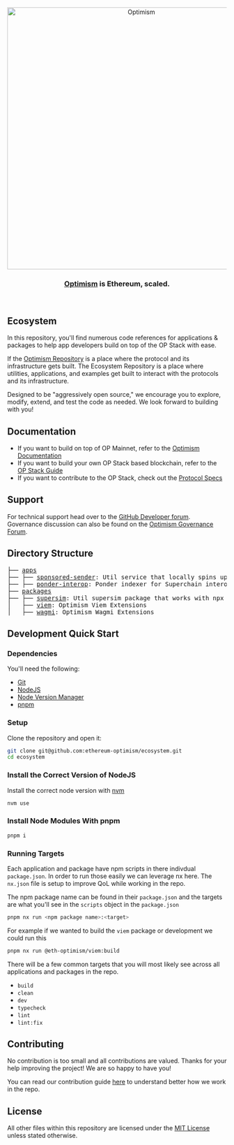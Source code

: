 <div align="center">
  <br />
  <br />
  <a href="https://optimism.io"><img alt="Optimism" src="https://raw.githubusercontent.com/ethereum-optimism/brand-kit/main/assets/svg/OPTIMISM-R.svg" width=600></a>
  <br />
  <h3><a href="https://optimism.io">Optimism</a> is Ethereum, scaled.</h3>
  <br />
</div>

## Ecosystem

In this repository, you'll find numerous code references for applications & packages to help app developers build on top of the OP Stack with ease.

If the [Optimism Repository](https://github.com/ethereum-optimism/ecosystem) is a place where the protocol and its infrastructure gets built. The Ecosystem Repository is a place where utilities, applications, and examples get built to interact with the protocols and its infrastructure.

Designed to be "aggressively open source," we encourage you to explore, modify, extend, and test the code as needed. We look forward to building with you!

## Documentation

- If you want to build on top of OP Mainnet, refer to the [Optimism Documentation](https://docs.optimism.io)
- If you want to build your own OP Stack based blockchain, refer to the [OP Stack Guide](https://docs.optimism.io/stack/getting-started)
- If you want to contribute to the OP Stack, check out the [Protocol Specs](https://github.com/ethereum-optimism/optimism/tree/develop/specs)

## Support

For technical support head over to the [GitHub Developer forum](https://github.com/ethereum-optimism/developers/discussions).
Governance discussion can also be found on the [Optimism Governance Forum](https://gov.optimism.io/).

## Directory Structure

<pre>
├── <a href="./apps">apps</a>
├── ├── <a href="./apps/sponsored-sender">sponsored-sender</a>: Util service that locally spins up single-url tx submission json-rpc endpoint
├── ├── <a href="./apps/ponder-interop">ponder-interop</a>: Ponder indexer for Superchain interop contracts.
├── <a href="./packages">packages</a>
├── ├── <a href="./packages/supersim">supersim</a>: Util supersim package that works with npx
│   ├── <a href="./packages/viem">viem</a>: Optimism Viem Extensions
│   ├── <a href="./packages/wagmi">wagmi</a>: Optimism Wagmi Extensions
</pre>

## Development Quick Start

### Dependencies

You'll need the following:

- [Git](https://git-scm.com/downloads)
- [NodeJS](https://nodejs.org/en/download/)
- [Node Version Manager](https://github.com/nvm-sh/nvm)
- [pnpm](https://pnpm.io/installation)

### Setup

Clone the repository and open it:

```bash
git clone git@github.com:ethereum-optimism/ecosystem.git
cd ecosystem
```

### Install the Correct Version of NodeJS

Install the correct node version with [nvm](https://github.com/nvm-sh/nvm)

```bash
nvm use
```

### Install Node Modules With pnpm

```bash
pnpm i
```

### Running Targets

Each application and package have npm scripts in there indivdual `package.json`.
In order to run those easily we can leverage nx here. The `nx.json` file is setup
to improve QoL while working in the repo.

The npm package name can be found in their `package.json` and the targets are what you'll see in the `scripts` object in the `package.json`

```bash
pnpm nx run <npm package name>:<target>
```

For example if we wanted to build the `viem` package or development we could run this

```bash
pnpm nx run @eth-optimism/viem:build
```

There will be a few common targets that you will most likely see across all applications and packages in the repo.

- `build`
- `clean`
- `dev`
- `typecheck`
- `lint`
- `lint:fix`

## Contributing

No contribution is too small and all contributions are valued.
Thanks for your help improving the project! We are so happy to have you!

You can read our contribution guide [here](./CONTRIBUTING.md) to understand better how we work in the repo.

## License

All other files within this repository are licensed under the [MIT License](https://github.com/ethereum-optimism/ecosystem/blob/main/LICENSE) unless stated otherwise.
